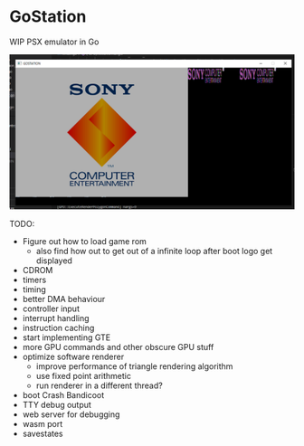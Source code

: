 # GoStation

WIP PSX emulator in Go

![](startup.png)

TODO:
- Figure out how to load game rom
  * also find how out to get out of a infinite loop after boot logo get displayed
- CDROM
- timers
- timing
- better DMA behaviour
- controller input
- interrupt handling
- instruction caching
- start implementing GTE
- more GPU commands and other obscure GPU stuff
- optimize software renderer
  * improve performance of triangle rendering algorithm
  * use fixed point arithmetic
  * run renderer in a different thread?
- boot Crash Bandicoot
- TTY debug output
- web server for debugging
- wasm port
- savestates
